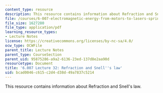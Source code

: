 ```yaml
---
content_type: resource
description: This resource contains information about Refraction and Snell's law.
file: /courses/6-007-electromagnetic-energy-from-motors-to-lasers-spring-2011/bcad0046c615c2d4d38d49a7837c5214_MIT6_007S11_lec32.pdf
file_size: 1627280
file_type: application/pdf
learning_resource_types:
- Lecture Notes
license: https://creativecommons.org/licenses/by-nc-sa/4.0/
ocw_type: OCWFile
parent_title: Lecture Notes
parent_type: CourseSection
parent_uid: 95875286-a9a2-6136-23ed-137d8e2aa90d
resourcetype: Document
title: '6.007 Lecture 32: Refraction and Snell''s law'
uid: bcad0046-c615-c2d4-d38d-49a7837c5214
---
```

This resource contains information about Refraction and Snell's law.